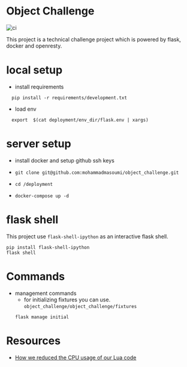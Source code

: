 # Object Challenge

![ci](https://github.com/mohammadmasoumi/object_challenge/workflows/ci/badge.svg)

This project is a technical challenge project which is powered by flask, docker and openresty.

# local setup

  - install requirements
  ```shell script
    pip install -r requirements/development.txt
  ```
  - load env
  ```shell script
    export  $(cat deployment/env_dir/flask.env | xargs)
  ```


# server setup

 - install docker and setup github ssh keys
 - ```
   git clone git@github.com:mohammadmasoumi/object_challenge.git
   ``` 
 - ```
   cd /deployment
   ```
 - ```
   docker-compose up -d 
   ```
   
   
# flask shell

This project use `flask-shell-ipython` as an interactive flask shell.
```shell script
pip install flask-shell-ipython
flask shell
```

# Commands

 - management commands
    - for initializing fixtures you can use. `object_challenge/object_challenge/fixtures`
    ```shell script
    flask manage initial
    ``` 

# Resources

  - [How we reduced the CPU usage of our Lua code][1]
  
  
[1]: https://medium.com/@fabricebaumann/how-we-reduced-the-cpu-usage-of-our-lua-code-cc30d001a328